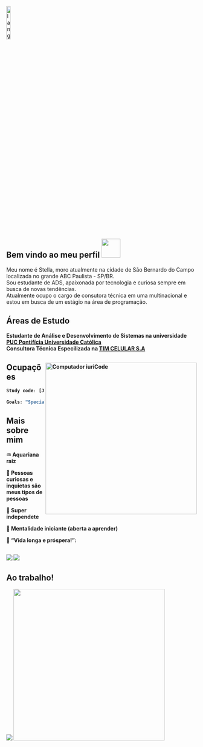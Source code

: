 <p align="left"><img width=15%" src="https://github.com/alansmathew/alansmathew/raw/master/lang.gif" alt="lang image here" /></p>

 <h2> Bem vindo ao meu perfil <img src="https://media.giphy.com/media/mGcNjsfWAjY5AEZNw6/giphy.gif" width="50"></h2>
  <p>
  
  Meu nome é Stella, moro atualmente na cidade de São Bernardo do Campo localizada no grande ABC Paulista - SP/BR.<br>
  Sou estudante de ADS, apaixonada por tecnologia e curiosa sempre em busca de novas tendências.<br> Atualmente ocupo o cargo de consutora técnica em uma multinacional e estou em busca de um estágio na área de programação.  
  
  <h2>Áreas de Estudo</h2>
  
<b>Estudante de Análise e Desenvolvimento de Sistemas na universidade <a href="https://www.pucminas.br/PucVirtual/Paginas/default.aspx"> PUC Pontifícia Universidade Católica</a></br>Consultora Técnica Especilizada na <a href="https://pt.wikipedia.org/wiki/TIM_Brasil">TIM CELULAR S.A</a>
</em></p>
<img src="https://raw.githubusercontent.com/MicaelliMedeiros/micaellimedeiros/master/image/computer-illustration.png" min-width="400px" max-width="400px" width="400px" align="right" alt="Computador iuriCode"><p> <h2>Ocupações</h2>
  
  
  
```javascript
Study code: [Javascript, Typescript, HTML, CSS, Ruby, Python, Java]
  
Goals: "Specialization in software engineering"
```
  
<h2>Mais sobre mim</h2>
  
  :aquarius: Aquariana raiz<p> :green_heart: Pessoas curiosas e inquietas são meus tipos de pessoas<p> :dizzy: Super independete<p> :apple: Mentalidade iniciante (**aberta a aprender**)<p> :vulcan_salute: “Vida longa e próspera!”: 
  
  ##
  
  <div> 
  <a href="https://www.instagram.com/gouveia_ste/" target="_blank"><img src="https://img.shields.io/badge/-Instagram-%23E4405F?style=for-the-badge&logo=instagram&logoColor=white" target="_blank"></a>
  <a href="https://www.linkedin.com/in/stella-gouveia-brand%C3%A3o-889a3b173" target="_blank"><img src="https://img.shields.io/badge/-LinkedIn-%230077B5?style=for-the-badge&logo=linkedin&logoColor=white" target="_blank"></a> 
 
</div>
  
  <h2>Ao trabalho!</h2>
  
<img src="https://github.com/SP-XD/SP-XD/blob/main/images/dino_rounded.gif?raw=true" href="https://github.com/SP-XD" />
<img src="https://github.com/SP-XD/SP-XD/blob/main/images/this_page_is.gif?raw=true"  width="400"/>
  
